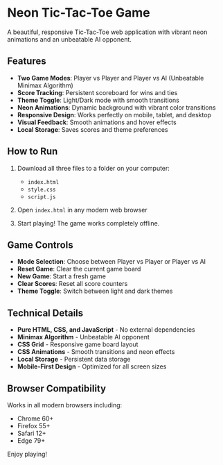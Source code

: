 # Neon Tic-Tac-Toe Game

A beautiful, responsive Tic-Tac-Toe web application with vibrant neon animations and an unbeatable AI opponent.

## Features

- **Two Game Modes**: Player vs Player and Player vs AI (Unbeatable Minimax Algorithm)
- **Score Tracking**: Persistent scoreboard for wins and ties
- **Theme Toggle**: Light/Dark mode with smooth transitions
- **Neon Animations**: Dynamic background with vibrant color transitions
- **Responsive Design**: Works perfectly on mobile, tablet, and desktop
- **Visual Feedback**: Smooth animations and hover effects
- **Local Storage**: Saves scores and theme preferences

## How to Run

1. Download all three files to a folder on your computer:
   - `index.html`
   - `style.css`
   - `script.js`

2. Open `index.html` in any modern web browser

3. Start playing! The game works completely offline.

## Game Controls

- **Mode Selection**: Choose between Player vs Player or Player vs AI
- **Reset Game**: Clear the current game board
- **New Game**: Start a fresh game
- **Clear Scores**: Reset all score counters
- **Theme Toggle**: Switch between light and dark themes

## Technical Details

- **Pure HTML, CSS, and JavaScript** - No external dependencies
- **Minimax Algorithm** - Unbeatable AI opponent
- **CSS Grid** - Responsive game board layout
- **CSS Animations** - Smooth transitions and neon effects
- **Local Storage** - Persistent data storage
- **Mobile-First Design** - Optimized for all screen sizes

## Browser Compatibility

Works in all modern browsers including:
- Chrome 60+
- Firefox 55+
- Safari 12+
- Edge 79+

Enjoy playing!